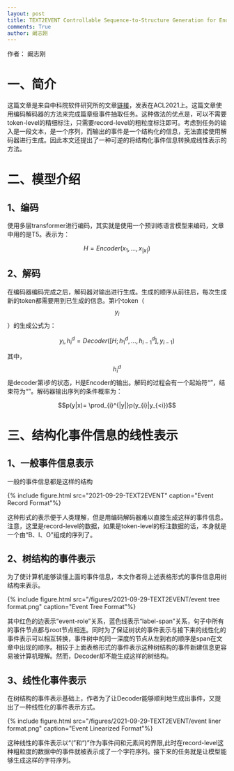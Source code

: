 ```yaml
---
layout: post
title: TEXT2EVENT Controllable Sequence-to-Structure Generation for End-to-end Event Extraction
comments: True
author: 阚志刚
---
```


作者： 阚志刚

# 一、简介

这篇文章是来自中科院软件研究所的文章[链接](https://aclanthology.org/2021.acl-long.217.pdf)，发表在ACL2021上。这篇文章使用编码解码器的方法来完成篇章级事件抽取任务。这种做法的优点是，可以不需要token-level的精细标注，只需要record-level的粗粒度标注即可。考虑到任务的输入是一段文本，是一个序列，而输出的事件是一个结构化的信息，无法直接使用解码器进行生成。因此本文还提出了一种可逆的将结构化事件信息转换成线性表示的方法。

# 二、模型介绍

## 1、编码

使用多层transformer进行编码，其实就是使用一个预训练语言模型来编码，文章中用的是T5。表示为：

$$H = Encoder(x_1,...,x_{|x|})$$

## 2、解码

在编码器编码完成之后，解码器对输出进行生成。生成的顺序从前往后，每次生成新的token都需要用到已生成的信息。第i个token（$$y_i$$）的生成公式为：

$$y_i,h_{i}^d = Decoder([H;h_{1}^d,...,h_{i-1}^d],y_{i-1})$$

其中，$$h_i^d$$是decoder第i步的状态，H是Encoder的输出。解码的过程会有一个起始符“<bos>”，结束符为“<eos>”。解码器输出序列的条件概率为：

$$p(y|x)= \prod_{i}^{|y|}p(y_{i}|y_{<i})$$

# 三、结构化事件信息的线性表示

## 1、一般事件信息表示

一般的事件信息都是这样的结构

{% include figure.html src="2021-09-29-TEXT2EVENT" caption="Event Record Format"%}

这种形式的表示便于人类理解，但是用编码解码器难以直接生成这样的事件信息。注意，这里是record-level的数据，如果是token-level的标注数据的话，本身就是一个由“B、I、O”组成的序列了。

## 2、树结构的事件表示

为了使计算机能够读懂上面的事件信息，本文作者将上述表格形式的事件信息用树结构来表示。

{% include figure.html src="/figures/2021-09-29-TEXT2EVENT/event tree format.png" caption="Event Tree Format"%}

其中红色的边表示“event-role”关系，蓝色线表示“label-span”关系，句子中所有的事件节点都与root节点相连。同时为了保证树状的事件表示与接下来的线性化的事件表示可以相互转换，事件树中的同一深度的节点从左到右的顺序是span在文章中出现的顺序。相较于上面表格形式的事件表示这种树结构的事件新建信息更容易被计算机理解。然而，Decoder却不能生成这样的树结构。

## 3、线性化事件表示

在树结构的事件表示基础上，作者为了让Decoder能够顺利地生成出事件，又提出了一种线性化的事件表示方式。

{% include figure.html src="/figures/2021-09-29-TEXT2EVENT/event liner format.png" caption="Event Linearized Format"%}

这种线性的事件表示以“(”和“)”作为事件间和元素间的界限,此时在record-level这种粗粒度的数据中的事件就被表示成了一个字符序列。接下来的任务就是让模型能够生成这样的字符序列。
